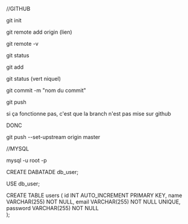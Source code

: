 //GITHUB

git init

git remote add origin (lien)

git remote -v

git status

git add

git status (vert niquel)

git commit -m "nom du commit"

git push

si ça fonctionne pas, c'est que la branch n'est pas mise sur github

DONC

git push --set-upstream origin master

//MYSQL

mysql -u root -p

CREATE DABATADE db_user;

USE db_user;

CREATE TABLE users (
id INT AUTO_INCREMENT PRIMARY KEY,
name VARCHAR(255) NOT NULL,
email VARCHAR(255) NOT NULL UNIQUE,  
password VARCHAR(255) NOT NULL  
);
